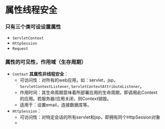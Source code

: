 # 属性线程安全
### 只有三个类可设设置属性
- `ServletContext`
- `HttpSession`
- `Request`
### 属性的可见性，作用域（生存周期）
- `Context` **其属性非线程安全**：
    - 可访问性：对所有的web应用，如：servlet，jsp，`ServletContextListener`, `ServletContextAttributeListener`。
    - 作用时间：其生命周期意味着所部署应用的生命周期，即调用此Context的应用。若服务器/应用关闭，则Context销毁。
    - 适用于：设置email，连接数据库等。
- `HttpSession`：
    - 可访问性：对特定会话的所有servlet和jsp，即拥有同个HttpSession对象
    - 
